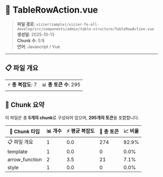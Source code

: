 # 📄 TableRowAction.vue

> **파일 경로**: `vizier(sample)/vizier-fe-all-develop/src/components/admin/table-structure/TableRowAction.vue`  
> **생성일**: 2025-10-13  
> **Chunk 수**: 5개  
> **언어**: Javascript / Vue
---





## 📋 파일 개요

| | |
|--|--|
| ⚡ **총 복잡도**: 7 | 📊 **총 토큰 수**: 295 |






## 🧩 Chunk 요약

이 파일은 총 **5개의 chunk**로 구성되어 있으며, **295개의 토큰**을 포함합니다.

| 🧩 Chunk 타입 | 📊 개수 | ⚡ 평균 복잡도 | 📝 총 토큰 | 📈 비율 |
|---------------|--------|-------------|----------|--------|
| 📋 파일 개요 | 1 | 0.0 | 274 | 92.9% |
| template | 1 | 0.0 | 0 | 0.0% |
| arrow_function | 2 | 3.5 | 21 | 7.1% |
| style | 1 | 0.0 | 0 | 0.0% |

